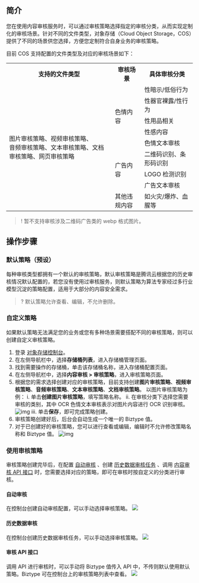 ## 简介

您在使用内容审核服务时，可以通过审核策略选择指定的审核分类，从而实现定制化的审核场景。针对不同的文件类型，对象存储（Cloud Object Storage，COS）提供了不同的场景供您选择，方便您定制符合自身业务的审核策略。

目前 COS 支持配置的文件类型及对应的审核场景如下：

<table>
   <tr>
      <th>支持的文件类型</td>
      <th>审核场景</td>
      <th>具体审核分类</td>
   </tr>
   <tr>
      <td rowspan="9">图片审核策略、视频审核策略、<br>音频审核策略、文本审核策略、文档审核策略、网页审核策略</td>
      <td rowspan="5">色情内容</td>
      <td>性暗示/低俗行为</td>
   </tr>
   <tr>
      <td>性器官裸露/性行为</td>
   </tr>
   <tr>
      <td>性用品相关</td>
   </tr>
   <tr>
      <td>性感内容</td>
   </tr>
   <tr>
      <td>色情文本审核</td>
   </tr>
   <tr>
      <td rowspan="3">广告内容</td>
      <td>二维码识别、条形码识别</td>
   </tr>
   <tr>
      <td>LOGO 检测识别</td>
   </tr>
   <tr>
      <td>广告文本审核</td>
   </tr>
   <tr>
      <td>其他违规内容</td>
      <td>如火灾/爆炸、血腥等</td>
   </tr>
</table>


>! 暂不支持审核涉及二维码广告类的 webp 格式图片。
>

## 操作步骤

### 默认策略（预设）

每种审核类型都拥有一个默认的审核策略，默认审核策略是腾讯云根据您的历史审核情况默认配置的，若您没有使用过审核服务，则默认策略为算法专家经过多行业模型沉淀的策略配置，适用于大部分的内容安全需求。

>? 默认策略允许查看、编辑，不允许删除。
>

### 自定义策略

如果默认策略无法满足您的业务或您有多种场景需要搭配不同的审核策略，则可以创建自定义审核策略。

1. 登录 [对象存储控制台](https://console.cloud.tencent.com/cos5)。
2. 在左侧导航栏中，选择**存储桶列表**，进入存储桶管理页面。
3. 找到需要操作的存储桶，单击该存储桶名称，进入存储桶配置页面。
4. 在左侧导航栏中，选择**内容审核 > 审核策略**，进入审核策略页面。
5. 根据您的需求选择创建对应的审核策略，目前支持创建**图片审核策略**、**视频审核策略**、**音频审核策略**、**文本审核策略**、**文档审核策略**。
  以图片审核策略为例：
  i. 单击**创建图片审核策略**，填写策略名称。
  ii. 在审核分类下选择您需要审核的类别，其中 OCR 色情文本审核表示对图片内容进行 OCR 识别审核。
  ![img](https://main.qcloudimg.com/raw/0aa7f4ef03d4b84610e8166b53512b85.png)
  iii. 单击**保存**，即可完成策略创建。
6. 审核策略创建好后，后台会自动生成一个唯一的 Biztype 值。
7. 对于已创建好的审核策略，您可以进行查看或编辑，编辑时不允许修改策略名称和 Biztype 值。
![img](https://main.qcloudimg.com/raw/0b8b81a2c34bfedc6075fe66994cafb0.png)

### 使用审核策略

审核策略创建完毕后，在配置 [自动审核](https://cloud.tencent.com/document/product/436/47247) 、创建 [历史数据审核任务](https://cloud.tencent.com/document/product/436/54462) 、调用 [内容审核 API 接口](https://cloud.tencent.com/document/product/436/54061) 时，您需要选择对应的策略，即可在审核时按自定义的分类进行审核。

#### 自动审核

在控制台创建自动审核配置，可以手动选择审核策略。
![](https://qcloudimg.tencent-cloud.cn/raw/72efdd4a1493d8f3a113f55beaec7097.png)

#### 历史数据审核

在控制台创建历史数据审核任务，可以手动选择审核策略。
![](https://qcloudimg.tencent-cloud.cn/raw/425fb3ed906c13a365911257ba94a324.png)

#### 审核 API 接口

调用 API 进行审核时，可以手动将 Biztype 值传入 API 中，不传则默认使用默认策略。Biztype 可在控制台上的审核策略列表中查看。
![](https://qcloudimg.tencent-cloud.cn/raw/c52cef10ddf14486d42a5eb693fc8b35.png)
